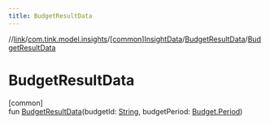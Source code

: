 ```yaml
---
title: BudgetResultData
---
```

//[link](../../../../index.html)/[com.tink.model.insights](../../index.html)/[[common]InsightData](../index.html)/[BudgetResultData](index.html)/[BudgetResultData](-budget-result-data.html)



# BudgetResultData



[common]\
fun [BudgetResultData](-budget-result-data.html)(budgetId: [String](https://kotlinlang.org/api/latest/jvm/stdlib/kotlin/-string/index.html), budgetPeriod: [Budget.Period](../../../com.tink.model.budget/[common]-budget/-period/index.html))





